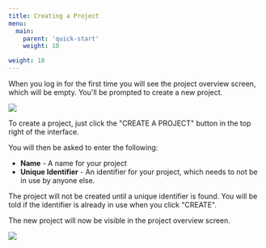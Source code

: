 ```yaml
---
title: Creating a Project
menu:
  main:
    parent: 'quick-start'
    weight: 10

weight: 10
---
```

When you log in for the first time you will see the project overview screen, which will be empty. You'll be prompted to create a new project.

![](/images/quick-start/project-overview-no-project.png)

To create a project, just click the "CREATE A PROJECT" button in the top right of the interface.

You will then be asked to enter the following:

* **Name** - A name for your project
* **Unique Identifier** - An identifier for your project, which needs to not be in use by anyone else. 

The project will not be created until a unique identifier is found. You will be told if the identifier is already in use when you click "CREATE". 

The new project will now be visible in the project overview screen.

![](/images/quick-start/project-overview-new-project.png)
